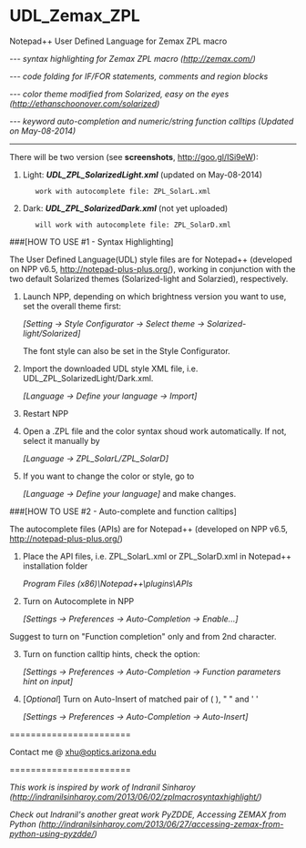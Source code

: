 UDL_Zemax_ZPL
=============

Notepad++ User Defined Language for Zemax ZPL macro

  --- _syntax highlighting for Zemax ZPL macro (http://zemax.com/)_
  
  --- _code folding for IF/FOR statements, comments and region blocks_

  --- _color theme modified from Solarized, easy on the eyes (http://ethanschoonover.com/solarized)_

  --- _keyword auto-completion and numeric/string function calltips (Updated on May-08-2014)_
  
  ---

There will be two version (see **screenshots**, http://goo.gl/ISi9eW):

1. Light: **_UDL_ZPL_SolarizedLight.xml_**              (updated on May-08-2014)
          
          work with autocomplete file: ZPL_SolarL.xml

2. Dark:  **_UDL_ZPL_SolarizedDark.xml_**               (not yet uploaded)

          will work with autocomplete file: ZPL_SolarD.xml


###[HOW TO USE #1 - Syntax Highlighting]

The User Defined Language(UDL) style files are for Notepad++ (developed on NPP v6.5, http://notepad-plus-plus.org/), working in conjunction with the two default Solarized themes (Solarized-light and Solarzied), respectively.

1. Launch NPP, depending on which brightness version you want to use, set the overall theme first:

    _[Setting -> Style Configurator -> Select theme -> Solarized-light/Solarized]_

    The font style can also be set in the Style Configurator.

2. Import the downloaded UDL style XML file, i.e. UDL_ZPL_SolarizedLight/Dark.xml.

    _[Language -> Define your language -> Import]_

3. Restart NPP

4. Open a .ZPL file and the color syntax shoud work automatically. If not, select it manually by

    _[Language -> ZPL_SolarL/ZPL_SolarD]_

5. If you want to change the color or style, go to

    _[Language -> Define your language]_ and make changes.
  
###[HOW TO USE #2 - Auto-complete and function calltips]

The autocomplete files (APIs) are for Notepad++ (developed on NPP v6.5, http://notepad-plus-plus.org/)

1. Place the API files, i.e. ZPL_SolarL.xml or ZPL_SolarD.xml in Notepad++ installation folder

    _Program Files (x86)\Notepad++\plugins\APIs_

2. Turn on Autocomplete in NPP

    _[Settings -> Preferences -> Auto-Completion -> Enable...]_
  
  Suggest to turn on "Function completion" only and from 2nd character.
  
3. Turn on function calltip hints, check the option:

    _[Settings -> Preferences -> Auto-Completion -> Function parameters hint on input]_
  
4. [_Optional_] Turn on Auto-Insert of matched pair of ( ), " " and ' '

    _[Settings -> Preferences -> Auto-Completion -> Auto-Insert]_

=======================

Contact me @ xhu@optics.arizona.edu

=======================

_This work is inspired by work of Indranil Sinharoy (http://indranilsinharoy.com/2013/06/02/zplmacrosyntaxhighlight/)_

_Check out Indranil's another great work PyZDDE, Accessing ZEMAX from Python (http://indranilsinharoy.com/2013/06/27/accessing-zemax-from-python-using-pyzdde/)_
